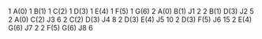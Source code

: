1
A(0)
1
B(1)
1
C(2)
1
D(3)
1
E(4)
1
F(5)
1
G(6)
2
A(0)
B(1)
J1
2
2
B(1)
D(3)
J2
5
2
A(0)
C(2)
J3
6
2
C(2)
D(3)
J4
8
2
D(3)
E(4)
J5
10
2
D(3)
F(5)
J6
15
2
E(4)
G(6)
J7
2
2
F(5)
G(6)
J8
6
